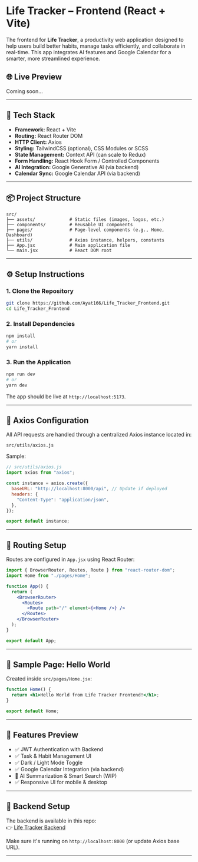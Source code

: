 # Life Tracker – Frontend (React + Vite)

The frontend for **Life Tracker**, a productivity web application designed to help users build better habits, manage tasks efficiently, and collaborate in real-time. This app integrates AI features and Google Calendar for a smarter, more streamlined experience.

## 🌐 Live Preview

Coming soon...

---

## 🚀 Tech Stack

- **Framework:** React + Vite
- **Routing:** React Router DOM
- **HTTP Client:** Axios
- **Styling:** TailwindCSS (optional), CSS Modules or SCSS
- **State Management:** Context API (can scale to Redux)
- **Form Handling:** React Hook Form / Controlled Components
- **AI Integration:** Google Generative AI (via backend)
- **Calendar Sync:** Google Calendar API (via backend)

---

## 📦 Project Structure

```
src/
├── assets/             # Static files (images, logos, etc.)
├── components/         # Reusable UI components
├── pages/              # Page-level components (e.g., Home, Dashboard)
├── utils/              # Axios instance, helpers, constants
├── App.jsx             # Main application file
└── main.jsx            # React DOM root
```

---

## ⚙️ Setup Instructions

### 1. Clone the Repository

```bash
git clone https://github.com/Ayat166/Life_Tracker_Frontend.git
cd Life_Tracker_Frontend
```

### 2. Install Dependencies

```bash
npm install
# or
yarn install
```

### 3. Run the Application

```bash
npm run dev
# or
yarn dev
```

The app should be live at `http://localhost:5173`.

---

## 🔧 Axios Configuration

All API requests are handled through a centralized Axios instance located in:

```
src/utils/axios.js
```

Sample:

```javascript
// src/utils/axios.js
import axios from "axios";

const instance = axios.create({
  baseURL: "http://localhost:8000/api", // Update if deployed
  headers: {
    "Content-Type": "application/json",
  },
});

export default instance;
```

---

## 🧭 Routing Setup

Routes are configured in `App.jsx` using React Router:

```jsx
import { BrowserRouter, Routes, Route } from "react-router-dom";
import Home from "./pages/Home";

function App() {
  return (
    <BrowserRouter>
      <Routes>
        <Route path="/" element={<Home />} />
      </Routes>
    </BrowserRouter>
  );
}

export default App;
```

---

## 🧪 Sample Page: Hello World

Created inside `src/pages/Home.jsx`:

```jsx
function Home() {
  return <h1>Hello World from Life Tracker Frontend!</h1>;
}

export default Home;
```

---

## 🧠 Features Preview

- ✅ JWT Authentication with Backend
- ✅ Task & Habit Management UI
- ✅ Dark / Light Mode Toggle
- ✅ Google Calendar Integration (via backend)
- 🚧 AI Summarization & Smart Search (WIP)
- ✅ Responsive UI for mobile & desktop

---

## 📡 Backend Setup

The backend is available in this repo:  
👉 [Life Tracker Backend](https://github.com/Ayat166/Life_Tracker_Backend)

Make sure it's running on `http://localhost:8000` (or update Axios base URL).

---

